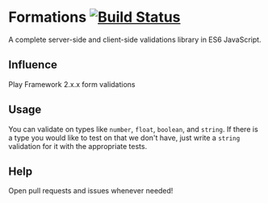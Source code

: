 Formations [![Build Status](https://travis-ci.org/Agrosis/formations.svg?branch=master)](https://travis-ci.org/Agrosis/formations)
=============================
A complete server-side and client-side validations library in ES6 JavaScript.

Influence
-----------------------------
Play Framework 2.x.x form validations

Usage
-----------------------------
You can validate on types like `number`, `float`, `boolean`, and `string`. If there is a type you would like to test on that we don't have, just write a `string` validation for it with the appropriate tests.

Help
-----------------------------
Open pull requests and issues whenever needed!
